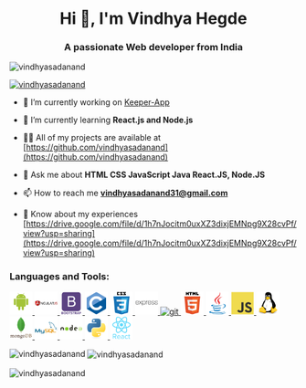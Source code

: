 <h1 align="center">Hi 👋, I'm Vindhya Hegde</h1>
<h3 align="center">A passionate Web developer from India</h3>

<p align="left"> <img src="https://komarev.com/ghpvc/?username=vindhyasadanand&label=Profile%20views&color=0e75b6&style=flat" alt="vindhyasadanand" /> </p>

<p align="left"> <a href="https://github.com/ryo-ma/github-profile-trophy"><img src="https://github-profile-trophy.vercel.app/?username=vindhyasadanand" alt="vindhyasadanand" /></a> </p>

- 🔭 I’m currently working on [Keeper-App](https://github.com/vindhyasadanand/Keeper-App)

- 🌱 I’m currently learning **React.js and Node.js**

- 👨‍💻 All of my projects are available at [https://github.com/vindhyasadanand](https://github.com/vindhyasadanand)

- 💬 Ask me about **HTML CSS JavaScript Java React.JS, Node.JS**

- 📫 How to reach me **vindhyasadanand31@gmail.com**

- 📄 Know about my experiences [https://drive.google.com/file/d/1h7nJocitm0uxXZ3dixjEMNpg9X28cvPf/view?usp=sharing](https://drive.google.com/file/d/1h7nJocitm0uxXZ3dixjEMNpg9X28cvPf/view?usp=sharing)


<h3 align="left">Languages and Tools:</h3>
<p align="left"> <a href="https://developer.android.com" target="_blank"> <img src="https://raw.githubusercontent.com/devicons/devicon/master/icons/android/android-original-wordmark.svg" alt="android" width="40" height="40"/> </a> <a href="https://angular.io" target="_blank"> <img src="https://raw.githubusercontent.com/devicons/devicon/master/icons/angularjs/angularjs-original-wordmark.svg" alt="angularjs" width="40" height="40"/> </a> <a href="https://getbootstrap.com" target="_blank"> <img src="https://raw.githubusercontent.com/devicons/devicon/master/icons/bootstrap/bootstrap-plain-wordmark.svg" alt="bootstrap" width="40" height="40"/> </a> <a href="https://www.cprogramming.com/" target="_blank"> <img src="https://raw.githubusercontent.com/devicons/devicon/master/icons/c/c-original.svg" alt="c" width="40" height="40"/> </a> <a href="https://www.w3schools.com/css/" target="_blank"> <img src="https://raw.githubusercontent.com/devicons/devicon/master/icons/css3/css3-original-wordmark.svg" alt="css3" width="40" height="40"/> </a> <a href="https://expressjs.com" target="_blank"> <img src="https://raw.githubusercontent.com/devicons/devicon/master/icons/express/express-original-wordmark.svg" alt="express" width="40" height="40"/> </a> <a href="https://git-scm.com/" target="_blank"> <img src="https://www.vectorlogo.zone/logos/git-scm/git-scm-icon.svg" alt="git" width="40" height="40"/> </a> <a href="https://www.w3.org/html/" target="_blank"> <img src="https://raw.githubusercontent.com/devicons/devicon/master/icons/html5/html5-original-wordmark.svg" alt="html5" width="40" height="40"/> </a> <a href="https://www.java.com" target="_blank"> <img src="https://raw.githubusercontent.com/devicons/devicon/master/icons/java/java-original.svg" alt="java" width="40" height="40"/> </a> <a href="https://developer.mozilla.org/en-US/docs/Web/JavaScript" target="_blank"> <img src="https://raw.githubusercontent.com/devicons/devicon/master/icons/javascript/javascript-original.svg" alt="javascript" width="40" height="40"/> </a> <a href="https://www.linux.org/" target="_blank"> <img src="https://raw.githubusercontent.com/devicons/devicon/master/icons/linux/linux-original.svg" alt="linux" width="40" height="40"/> </a> <a href="https://www.mongodb.com/" target="_blank"> <img src="https://raw.githubusercontent.com/devicons/devicon/master/icons/mongodb/mongodb-original-wordmark.svg" alt="mongodb" width="40" height="40"/> </a> <a href="https://www.mysql.com/" target="_blank"> <img src="https://raw.githubusercontent.com/devicons/devicon/master/icons/mysql/mysql-original-wordmark.svg" alt="mysql" width="40" height="40"/> </a> <a href="https://nodejs.org" target="_blank"> <img src="https://raw.githubusercontent.com/devicons/devicon/master/icons/nodejs/nodejs-original-wordmark.svg" alt="nodejs" width="40" height="40"/> </a> <a href="https://www.python.org" target="_blank"> <img src="https://raw.githubusercontent.com/devicons/devicon/master/icons/python/python-original.svg" alt="python" width="40" height="40"/> </a> <a href="https://reactjs.org/" target="_blank"> <img src="https://raw.githubusercontent.com/devicons/devicon/master/icons/react/react-original-wordmark.svg" alt="react" width="40" height="40"/> </a> </p>

<p><img align="left" src="https://github-readme-stats.vercel.app/api/top-langs?username=vindhyasadanand&show_icons=true&locale=en&layout=compact" alt="vindhyasadanand" /></p>

<p>&nbsp;<img align="center" src="https://github-readme-stats.vercel.app/api?username=vindhyasadanand&show_icons=true&locale=en" alt="vindhyasadanand" /></p>

<p><img align="center" src="https://github-readme-streak-stats.herokuapp.com/?user=vindhyasadanand&" alt="vindhyasadanand" /></p>
